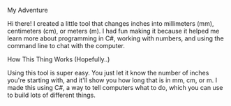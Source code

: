My Adventure

Hi there! 
I created a little tool that changes inches into millimeters (mm), centimeters (cm), or meters (m). I had fun making it because it helped me learn more about programming in C#, working with numbers, and using the command line to chat with the computer.

How This Thing Works (Hopefully..)

Using this tool is super easy. You just let it know the number of inches you're starting with, and it'll show you how long that is in mm, cm, or m. I made this using C#, a way to tell computers what to do, which you can use to build lots of different things.
